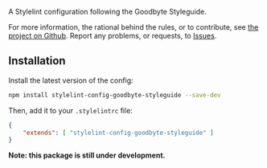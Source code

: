 
A Stylelint configuration following the Goodbyte Styleguide.

For more information, the rational behind the rules, or to contribute, see
[the project on Github](https://github.com/GoodbyteCo/Styleguide). Report any problems,
or requests, to [Issues](https://github.com/GoodbyteCo/Styleguide/issues).

## Installation

Install the latest version of the config: 

```bash
npm install stylelint-config-goodbyte-styleguide --save-dev
```

Then, add it to your `.stylelintrc` file:

```json
{
    "extends": [ "stylelint-config-goodbyte-styleguide" ]
}
```

**Note: this package is still under development.**
